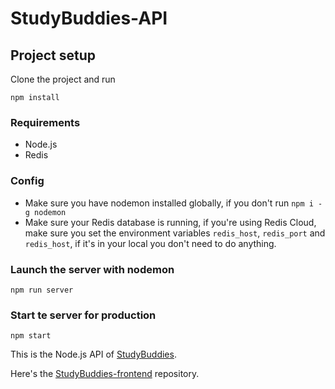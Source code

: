 # StudyBuddies-API

## Project setup

Clone the project and run
```
npm install
```
### Requirements
* Node.js
* Redis

### Config
* Make sure you have nodemon installed globally, if you don't run `npm i -g nodemon`
* Make sure your Redis database is running, if you're using Redis Cloud, make sure you set the environment variables `redis_host`, `redis_port` and `redis_host`, if it's in your local you don't need to do anything.

### Launch the server with nodemon
```
npm run server
```

### Start te server for production
```
npm start
```

This is the Node.js API of [StudyBuddies](https://studybuddies.hrouch.me/).

Here's the [StudyBuddies-frontend](https://github.com/aymanehrouch/studybuddies-frontend) repository.
